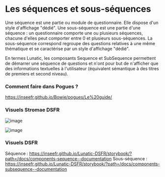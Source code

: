 # Les séquences et sous-séquences

Une séquence est une partie ou module de questionnaire. Elle dispose d'un style d'affichage "dédié".
Une sous-séquence est une partie d'une séquence : un questionnaire comporte une ou plusieurs séquences, chacune d'elles peut comporter entre 0 et plusieurs sous-séquences. 
La sous-séquence correspond regroupe des questions relatives à une même thématique et se caractérise par un style d'affichage "dédié".

En termes Lunatic, les composants Sequence et SubSequence permettent de démarrer une séquence de questions et n'ont pour but de n'afficher que des informations textuelles à l'utilisateur (équivalent sémantique à des titres de premiers et second niveau).

### Comment faire dans Pogues ?

https://inseefr.github.io/Bowie/pogues/Le%20guide/

### Visuels Stromae DSFR

![image](https://github.com/InseeFr/Stromae/assets/71011059/5bb4640b-dccc-4c17-8025-722689ca7708)

![image](https://github.com/InseeFr/Stromae/assets/71011059/1ea3d1fb-eb9f-448e-aaaa-2578473a6a69)


### Visuels DSFR

Séquence : https://inseefr.github.io/Lunatic-DSFR/storybook/?path=/docs/components-sequence--documentation
Sous-séquence : https://inseefr.github.io/Lunatic-DSFR/storybook/?path=/docs/components-subsequence--documentation
